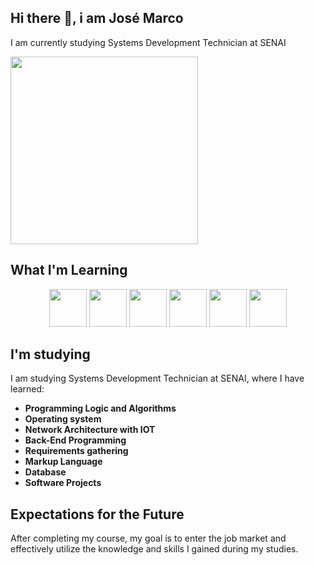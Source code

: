 ## Hi there 👋, i am José Marco

I am currently studying Systems Development Technician at SENAI

<img src="https://upload.wikimedia.org/wikipedia/commons/8/8c/SENAI_S%C3%A3o_Paulo_logo.png" width="300" />


## What I'm Learning

<div align="center">
  <img src="https://cdn.jsdelivr.net/gh/devicons/devicon/icons/javascript/javascript-original.svg" width="60" />
  <img src="https://cdn.jsdelivr.net/gh/devicons/devicon/icons/html5/html5-original.svg" width="60" />
  <img src="https://cdn.jsdelivr.net/gh/devicons/devicon/icons/css3/css3-original.svg" width="60" />
  <img src="https://cdn.jsdelivr.net/gh/devicons/devicon/icons/nodejs/nodejs-original.svg" width="60" />
  <img src="https://cdn.jsdelivr.net/gh/devicons/devicon/icons/react/react-original.svg" width="60" />
  <img src="https://cdn.jsdelivr.net/gh/devicons/devicon/icons/postgresql/postgresql-original.svg" width="60" />
</div>

## I'm studying

I am studying Systems Development Technician at SENAI, where I have learned:
- **Programming Logic and Algorithms**
- **Operating system**
- **Network Architecture with IOT**
- **Back-End Programming**
- **Requirements gathering**
- **Markup Language**
- **Database**
- **Software Projects**

## Expectations for the Future

After completing my course, my goal is to enter the job market and effectively utilize the knowledge and skills I gained during my studies.
